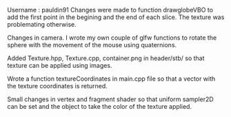 Username : pauldin91
Changes were made to function drawglobeVBO to add the first point in the
begining and the end of each slice. The texture was problemating otherwise.

Changes in camera. I wrote my own couple of glfw functions to rotate the 
sphere with the movement of the mouse using quaternions.

Added Texture.hpp, Texture.cpp, container.png in header/stb/ so that texture 
can be applied using images.

Wrote a function textureCoordinates in main.cpp file so that a vector 
with the texture coordinates is returned.

Small changes in vertex and fragment shader so that uniform sampler2D can 
be set and the object to take the color of the texture applied. 